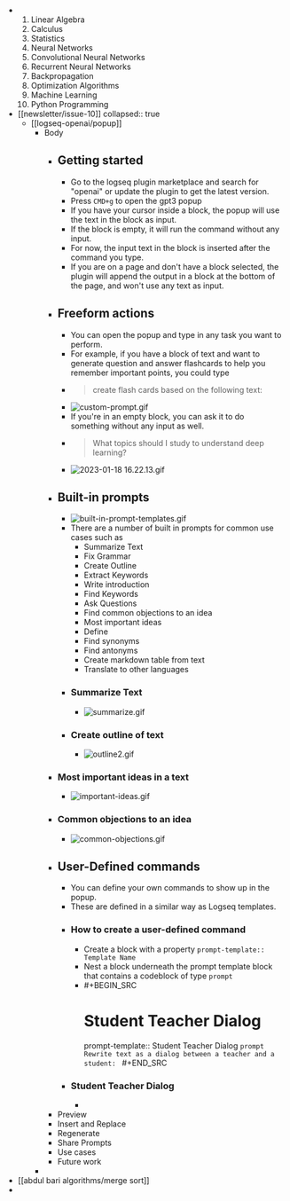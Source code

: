 - 1. Linear Algebra
  2. Calculus
  3. Statistics
  4. Neural Networks
  5. Convolutional Neural Networks
  6. Recurrent Neural Networks
  7. Backpropagation
  8. Optimization Algorithms
  9. Machine Learning
  10. Python Programming
- [[newsletter/issue-10]]
  collapsed:: true
	- [[logseq-openai/popup]]
		- Body
			- ## Getting started
				- Go to the logseq plugin marketplace and search for "openai" or update the plugin to get the latest version.
				- Press `CMD+g` to open the gpt3 popup
				- If you have your cursor inside a block, the popup will use the text in the block as input.
				- If the block is empty, it will run the command without any input.
				- For now, the input text in the block is inserted after the command you type.
				- If you are on a page and don't have a block selected, the plugin will append the output in a block at the bottom of the page, and won't use any text as input.
			- ## Freeform actions
				- You can open the popup and type in any task you want to perform.
				- For example, if you have a block of text and want to generate question and answer flashcards to help you remember important points, you could type
				- > create flash cards based on the following text:
				- ![custom-prompt.gif](../assets/custom-prompt_1674094160276_0.gif)
				- If you're in an empty block, you can ask it to do something without any input as well.
				- > What topics should I study to understand deep learning?
				- ![2023-01-18 16.22.13.gif](../assets/2023-01-18_16.22.13_1674095036177_0.gif)
			- ## Built-in prompts
				- ![built-in-prompt-templates.gif](../assets/built-in-prompt-templates_1674096790451_0.gif)
				- There are a number of built in prompts for common use cases such as
					- Summarize Text
					- Fix Grammar
					- Create Outline
					- Extract Keywords
					- Write introduction
					- Find Keywords
					- Ask Questions
					- Find common objections to an idea
					- Most important ideas
					- Define
					- Find synonyms
					- Find antonyms
					- Create markdown table from text
					- Translate to other languages
				- ### Summarize Text
					- ![summarize.gif](../assets/summarize_1674095683669_0.gif)
				- ### Create outline of text
					- ![outline2.gif](../assets/outline2_1674095716959_0.gif)
			- ### Most important ideas in a text
				- ![important-ideas.gif](../assets/important-ideas_1674095953444_0.gif)
			- ### Common objections to an idea
				- ![common-objections.gif](../assets/common-objections_1674095797741_0.gif)
			- ## User-Defined commands
				- You can define your own commands to show up in the popup.
				- These are defined in a similar way as Logseq templates.
				- ### How to create a user-defined command
					- Create a block with a property `prompt-template:: Template Name`
					- Nest a block underneath the prompt template block that contains a codeblock of type `prompt`
					- #+BEGIN_SRC
					  # Student Teacher Dialog
					    prompt-template:: Student Teacher Dialog
					        ```prompt
					        Rewrite text as a dialog between a teacher and a student:
					        ```
					  #+END_SRC
				- ### Student Teacher Dialog
					-
			- Preview
			- Insert and Replace
			- Regenerate
			- Share Prompts
			- Use cases
			- Future work
		-
- [[abdul bari algorithms/merge sort]]
-